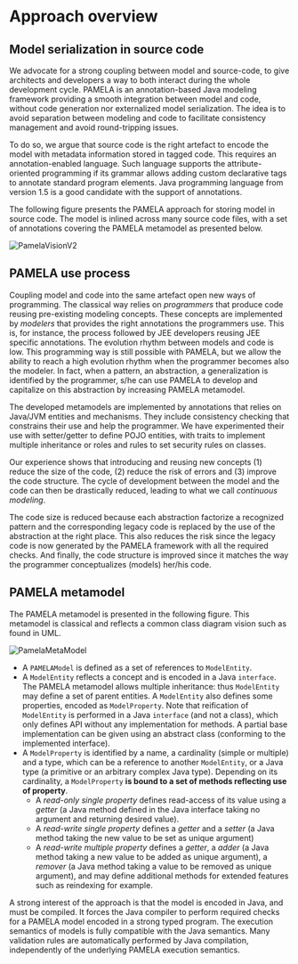 # Approach overview

## Model serialization in source code

We advocate for a strong coupling between model and source-code, to give architects and developers a way to both interact during the whole development cycle. PAMELA is an annotation-based Java modeling framework providing a smooth integration between model and code, without code generation nor externalized model serialization. The idea is to avoid separation between modeling and code to facilitate consistency management and avoid round-tripping issues.

To do so, we argue that source code is the right artefact to encode the model with metadata information stored in tagged code. This requires an annotation-enabled language. Such language supports the attribute-oriented programming if its grammar allows adding custom declarative tags to annotate standard program elements. Java programming language from version 1.5 is a good candidate with the support of annotations.

The following figure presents the PAMELA approach for storing model in source code. The model is inlined across many source code files, with a set of annotations covering the PAMELA metamodel as presented below.

![PamelaVisionV2](https://support.openflexo.org/images/components/pamela/PamelaVisionV2.png)

[//]: # (@Sylvain, je ne suis pas sur que l'on comprenne bien que le modele est dans les fichiers Java)
[//]: # (@Sylvain, avant tu n'as jamais evoqué le fait que cela permet des model @ runtime aussi)

## PAMELA use process

Coupling model and code into the same artefact open new ways of programming. The classical way relies on
*programmers* that produce code reusing pre-existing modeling concepts. These concepts are implemented
by *modelers* that provides the right annotations the programmers use. This is, for instance, the
process followed by JEE developers reusing JEE specific annotations. The evolution rhythm between models
and code is low. This programming way is still possible with PAMELA, but we allow the ability to reach a
high evolution rhythm when the programmer becomes also the modeler. In fact, when a pattern, an abstraction,
a generalization is identified by the programmer, s/he can use PAMELA to develop and capitalize on this
abstraction by increasing PAMELA metamodel.

The developed metamodels are implemented by annotations that relies on Java/JVM entities and mechanisms. They include consistency checking that constrains their use and help the programmer. We have experimented their use with setter/getter to define POJO entities, with traits to implement multiple inheritance or roles and rules to set security rules on classes.

Our experience shows that introducing and reusing new concepts (1) reduce the size of the code, (2) reduce the risk of errors and (3) improve the code structure. The cycle of development between the model and the code can then be drastically reduced, leading to what we call *continuous modeling*.

The code size is reduced because each abstraction factorize a recognized pattern and the corresponding legacy code is replaced by the use of the abstraction at the right place. This also reduces the risk since the legacy code is now generated by the PAMELA framework with all the required checks. And finally, the code structure is improved since it matches the way the programmer conceptualizes (models) her/his code.

## PAMELA metamodel

The PAMELA metamodel is presented in the following figure.
This metamodel is classical and reflects a common class diagram vision such as found in UML.

![PamelaMetaModel](https://support.openflexo.org/images/components/pamela/PamelaMetaModel.png)

- A `PAMELAModel` is defined as a set of references to `ModelEntity`.
- A `ModelEntity` reflects a concept and is encoded in a Java `interface`. The PAMELA metamodel allows multiple inheritance: thus `ModelEntity` may define a set of parent entities. A `ModelEntity` also defines some properties, encoded as `ModelProperty`. Note that reification of `ModelEntity` is performed in a Java `interface` (and not a class), which only defines API without any implementation for methods. A partial base implementation can be given using an abstract class (conforming to the implemented interface).
- A `ModelProperty` is identified by a name, a cardinality (simple or multiple) and a type, which can be a reference to another `ModelEntity`, or a Java type (a primitive or an arbitrary complex Java type). Depending on its cardinality, a `ModelProperty` **is bound to a set of methods reflecting use of property**.
    - A *read-only single property* defines read-access of its value using a *getter* (a Java method defined in the Java interface taking no argument and returning desired value).
    - A *read-write single property* defines a *getter* and a *setter* (a Java method taking the new value to be set as unique argument)
    - A *read-write multiple property* defines a *getter*, a *adder* (a Java method taking a new value to be added as unique argument), a *remover* (a Java method taking a value to be removed as unique argument), and may define additional methods for extended features such as reindexing for example.

A strong interest of the approach is that the model is encoded in Java, and must be compiled. It forces the Java compiler to perform required checks for a PAMELA model encoded in a strong typed program. The execution semantics of models is fully compatible with the Java semantics. Many validation rules are automatically performed by Java compilation, independently of the underlying PAMELA execution semantics.

